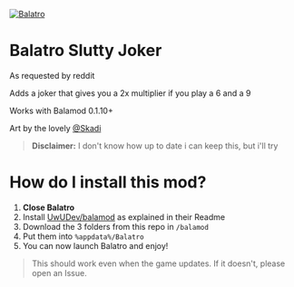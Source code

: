 [![Balatro](https://www.playbalatro.com/assets/logo2-C9SU2BrI.png)](https://www.playbalatro.com/)

# Balatro Slutty Joker

As requested by reddit

Adds a joker that gives you a 2x multiplier if you play a 6 and a 9

Works with Balamod 0.1.10+

Art by the lovely [@Skadi](https://github.com/Skadihehe)

> **Disclaimer:** I don't know how up to date i can keep this, but i'll try

# How do I install this mod?

1. **Close Balatro**
2. Install [UwUDev/balamod](https://github.com/UwUDev/balamod) as explained in their Readme
3. Download the 3 folders from this repo in `/balamod`
4. Put them into `%appdata%/Balatro`
5. You can now launch Balatro and enjoy!

> This should work even when the game updates. If it doesn't, please open an Issue.
